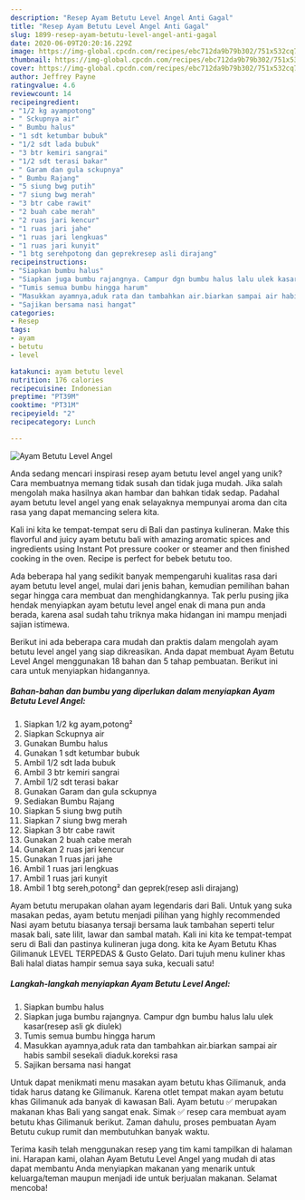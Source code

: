 ```yaml
---
description: "Resep Ayam Betutu Level Angel Anti Gagal"
title: "Resep Ayam Betutu Level Angel Anti Gagal"
slug: 1899-resep-ayam-betutu-level-angel-anti-gagal
date: 2020-06-09T20:20:16.229Z
image: https://img-global.cpcdn.com/recipes/ebc712da9b79b302/751x532cq70/ayam-betutu-level-angel-foto-resep-utama.jpg
thumbnail: https://img-global.cpcdn.com/recipes/ebc712da9b79b302/751x532cq70/ayam-betutu-level-angel-foto-resep-utama.jpg
cover: https://img-global.cpcdn.com/recipes/ebc712da9b79b302/751x532cq70/ayam-betutu-level-angel-foto-resep-utama.jpg
author: Jeffrey Payne
ratingvalue: 4.6
reviewcount: 14
recipeingredient:
- "1/2 kg ayampotong"
- " Sckupnya air"
- " Bumbu halus"
- "1 sdt ketumbar bubuk"
- "1/2 sdt lada bubuk"
- "3 btr kemiri sangrai"
- "1/2 sdt terasi bakar"
- " Garam dan gula sckupnya"
- " Bumbu Rajang"
- "5 siung bwg putih"
- "7 siung bwg merah"
- "3 btr cabe rawit"
- "2 buah cabe merah"
- "2 ruas jari kencur"
- "1 ruas jari jahe"
- "1 ruas jari lengkuas"
- "1 ruas jari kunyit"
- "1 btg serehpotong dan geprekresep asli dirajang"
recipeinstructions:
- "Siapkan bumbu halus"
- "Siapkan juga bumbu rajangnya. Campur dgn bumbu halus lalu ulek kasar(resep asli gk diulek)"
- "Tumis semua bumbu hingga harum"
- "Masukkan ayamnya,aduk rata dan tambahkan air.biarkan sampai air habis sambil sesekali diaduk.koreksi rasa"
- "Sajikan bersama nasi hangat"
categories:
- Resep
tags:
- ayam
- betutu
- level

katakunci: ayam betutu level 
nutrition: 176 calories
recipecuisine: Indonesian
preptime: "PT39M"
cooktime: "PT31M"
recipeyield: "2"
recipecategory: Lunch

---
```



![Ayam Betutu Level Angel](https://img-global.cpcdn.com/recipes/ebc712da9b79b302/751x532cq70/ayam-betutu-level-angel-foto-resep-utama.jpg)

Anda sedang mencari inspirasi resep ayam betutu level angel yang unik? Cara membuatnya memang tidak susah dan tidak juga mudah. Jika salah mengolah maka hasilnya akan hambar dan bahkan tidak sedap. Padahal ayam betutu level angel yang enak selayaknya mempunyai aroma dan cita rasa yang dapat memancing selera kita.

Kali ini kita ke tempat-tempat seru di Bali dan pastinya kulineran. Make this flavorful and juicy ayam betutu bali with amazing aromatic spices and ingredients using Instant Pot pressure cooker or steamer and then finished cooking in the oven. Recipe is perfect for bebek betutu too.

Ada beberapa hal yang sedikit banyak mempengaruhi kualitas rasa dari ayam betutu level angel, mulai dari jenis bahan, kemudian pemilihan bahan segar hingga cara membuat dan menghidangkannya. Tak perlu pusing jika hendak menyiapkan ayam betutu level angel enak di mana pun anda berada, karena asal sudah tahu triknya maka hidangan ini mampu menjadi sajian istimewa.


Berikut ini ada beberapa cara mudah dan praktis dalam mengolah ayam betutu level angel yang siap dikreasikan. Anda dapat membuat Ayam Betutu Level Angel menggunakan 18 bahan dan 5 tahap pembuatan. Berikut ini cara untuk menyiapkan hidangannya.

<!--inarticleads1-->

##### Bahan-bahan dan bumbu yang diperlukan dalam menyiapkan Ayam Betutu Level Angel:

1. Siapkan 1/2 kg ayam,potong²
1. Siapkan  Sckupnya air
1. Gunakan  Bumbu halus
1. Gunakan 1 sdt ketumbar bubuk
1. Ambil 1/2 sdt lada bubuk
1. Ambil 3 btr kemiri sangrai
1. Ambil 1/2 sdt terasi bakar
1. Gunakan  Garam dan gula sckupnya
1. Sediakan  Bumbu Rajang
1. Siapkan 5 siung bwg putih
1. Siapkan 7 siung bwg merah
1. Siapkan 3 btr cabe rawit
1. Gunakan 2 buah cabe merah
1. Gunakan 2 ruas jari kencur
1. Gunakan 1 ruas jari jahe
1. Ambil 1 ruas jari lengkuas
1. Ambil 1 ruas jari kunyit
1. Ambil 1 btg sereh,potong² dan geprek(resep asli dirajang)


Ayam betutu merupakan olahan ayam legendaris dari Bali. Untuk yang suka masakan pedas, ayam betutu menjadi pilihan yang highly recommended Nasi ayam betutu biasanya tersaji bersama lauk tambahan seperti telur masak bali, sate lilit, lawar dan sambal matah. Kali ini kita ke tempat-tempat seru di Bali dan pastinya kulineran juga dong. kita ke Ayam Betutu Khas Gilimanuk LEVEL TERPEDAS &amp; Gusto Gelato. Dari tujuh menu kuliner khas Bali halal diatas hampir semua saya suka, kecuali satu! 

<!--inarticleads2-->

##### Langkah-langkah menyiapkan Ayam Betutu Level Angel:

1. Siapkan bumbu halus
1. Siapkan juga bumbu rajangnya. Campur dgn bumbu halus lalu ulek kasar(resep asli gk diulek)
1. Tumis semua bumbu hingga harum
1. Masukkan ayamnya,aduk rata dan tambahkan air.biarkan sampai air habis sambil sesekali diaduk.koreksi rasa
1. Sajikan bersama nasi hangat


Untuk dapat menikmati menu masakan ayam betutu khas Gilimanuk, anda tidak harus datang ke Gilimanuk. Karena otlet tempat makan ayam betutu khas Gilimanuk ada banyak di kawasan Bali. Ayam betutu ✅ merupakan makanan khas Bali yang sangat enak. Simak ✅ resep cara membuat ayam betutu khas Gilimanuk berikut. Zaman dahulu, proses pembuatan Ayam Betutu cukup rumit dan membutuhkan banyak waktu. 

Terima kasih telah menggunakan resep yang tim kami tampilkan di halaman ini. Harapan kami, olahan Ayam Betutu Level Angel yang mudah di atas dapat membantu Anda menyiapkan makanan yang menarik untuk keluarga/teman maupun menjadi ide untuk berjualan makanan. Selamat mencoba!
